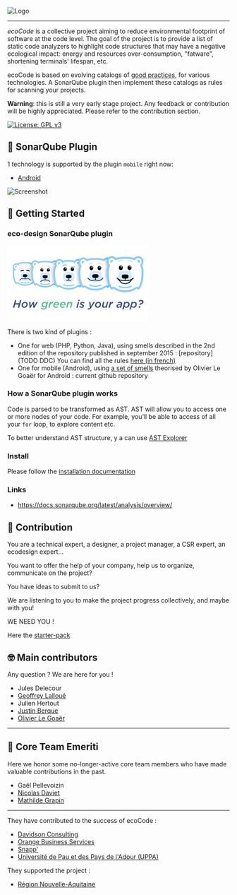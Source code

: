 ![Logo](docs/resources/logo-large.png)

---

*ecoCode* is a collective project aiming to reduce environmental footprint of software at the code level. The goal of the project is to provide a list of static code analyzers to highlight code structures that may have a negative ecological impact: energy and resources over-consumption, "fatware", shortening terminals' lifespan, etc.

ecoCode is based on evolving catalogs of [good practices](docs/rules), for various technologies. A SonarQube plugin then implement these catalogs as rules for scanning your projects.

**Warning**: this is still a very early stage project. Any feedback or contribution will be highly appreciated. Please refer to the contribution section.

[![License: GPL v3](https://img.shields.io/badge/License-GPLv3-blue.svg)](https://www.gnu.org/licenses/gpl-3.0)

## 🌿 SonarQube Plugin

1 technology is supported by the plugin `mobile` right now:
- [Android](android-plugin/)

![Screenshot](docs/resources/screenshot.PNG)


## 🚀 Getting Started
### eco-design SonarQube plugin

![Ekko logo](docs/resources/5ekko.png)

There is two kind of plugins :

- One for web (PHP, Python, Java), using smells described in the 2nd edition of the repository published in september 2015 : [repository](TODO DDC)
You can find all the rules [here (in french)](https://docs.google.com/spreadsheets/d/1nujR4EnajnR0NSXjvBW3GytOopDyTfvl3eTk2XGLh5Y/edit#gid=1386834576)
- One for mobile (Android), using [a set of smells](https://olegoaer.perso.univ-pau.fr/android-energy-smells/) theorised by Olivier Le Goaër for Android : current github repository

### How a SonarQube plugin works
Code is parsed to be transformed as AST. AST will allow you to access one or more nodes of your code.
For example, you’ll be able to access of all your `for` loop, to explore content etc.

To better understand AST structure, y a can use [AST Explorer](https://astexplorer.net/)

### Install
Please follow the [installation documentation](INSTALL.md)

### Links
 - https://docs.sonarqube.org/latest/analysis/overview/


## 🤝 Contribution

You are a technical expert, a designer, a project manager, a CSR expert, an ecodesign expert...

You want to offer the help of your company, help us to organize, communicate on the project?

You have ideas to submit to us?

We are listening to you to make the project progress collectively, and maybe with you!

WE NEED YOU !

Here the [starter-pack](https://github.com/green-code-initiative/ecocode-challenge)

## 🤓 Main contributors

Any question ? We are here for you !

- Jules Delecour
- [Geoffrey Lalloué](https://github.com/glalloue)
- Julien Hertout
- [Justin Berque](https://www.linkedin.com/in/justin-berque-444412140)
- [Olivier Le Goaër](https://olegoaer.perso.univ-pau.fr)

---
## 🧐 Core Team Emeriti

Here we honor some no-longer-active core team members who have made valuable contributions in the past.

- Gaël Pellevoizin 
- [Nicolas Daviet](https://github.com/NicolasDaviet)
- [Mathilde Grapin](https://github.com/fkotd)

---
They have contributed to the success of ecoCode :

- [Davidson Consulting](https://www.davidson.fr/)
- [Orange Business Services](https://www.orange-business.com/)
- [Snapp'](https://www.snapp.fr/)
- [Université de Pau et des Pays de l'Adour (UPPA)](https://www.univ-pau.fr/)

They supported the project :

- [Région Nouvelle-Aquitaine](https://www.nouvelle-aquitaine.fr/)
